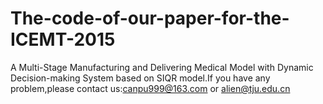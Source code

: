 # The-code-of-our-paper-for-the-ICEMT-2015
A Multi-Stage Manufacturing and Delivering Medical Model with Dynamic Decision-making System based on SIQR model.If you have any problem,please contact us:canpu999@163.com or  alien@tju.edu.cn
